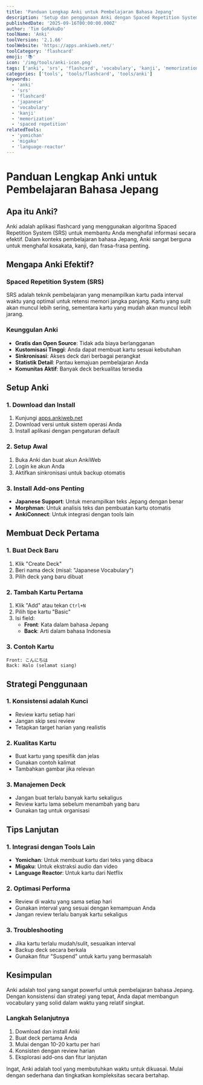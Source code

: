 ```yaml
---
title: 'Panduan Lengkap Anki untuk Pembelajaran Bahasa Jepang'
description: 'Setup dan penggunaan Anki dengan Spaced Repetition System (SRS) untuk menghafal kosakata dan kanji bahasa Jepang secara efektif.'
publishedDate: '2025-09-16T00:00:00.000Z'
author: 'Tim GoRakuDo'
toolName: 'Anki'
toolVersion: '2.1.66'
toolWebsite: 'https://apps.ankiweb.net/'
toolCategory: 'flashcard'
emoji: '📚'
icon: '/img/tools/anki-icon.png'
tags: ['anki', 'srs', 'flashcard', 'vocabulary', 'kanji', 'memorization']
categories: ['tools', 'tools/flashcard', 'tools/anki']
keywords:
  - 'anki'
  - 'srs'
  - 'flashcard'
  - 'japanese'
  - 'vocabulary'
  - 'kanji'
  - 'memorization'
  - 'spaced repetition'
relatedTools:
  - 'yomichan'
  - 'migaku'
  - 'language-reactor'
---
```


# Panduan Lengkap Anki untuk Pembelajaran Bahasa Jepang

## Apa itu Anki?

Anki adalah aplikasi flashcard yang menggunakan algoritma Spaced Repetition System (SRS) untuk membantu Anda menghafal informasi secara efektif. Dalam konteks pembelajaran bahasa Jepang, Anki sangat berguna untuk menghafal kosakata, kanji, dan frasa-frasa penting.

## Mengapa Anki Efektif?

### Spaced Repetition System (SRS)

SRS adalah teknik pembelajaran yang menampilkan kartu pada interval waktu yang optimal untuk retensi memori jangka panjang. Kartu yang sulit akan muncul lebih sering, sementara kartu yang mudah akan muncul lebih jarang.

### Keunggulan Anki

- **Gratis dan Open Source**: Tidak ada biaya berlangganan
- **Kustomisasi Tinggi**: Anda dapat membuat kartu sesuai kebutuhan
- **Sinkronisasi**: Akses deck dari berbagai perangkat
- **Statistik Detail**: Pantau kemajuan pembelajaran Anda
- **Komunitas Aktif**: Banyak deck berkualitas tersedia

## Setup Anki

### 1. Download dan Install

1. Kunjungi [apps.ankiweb.net](https://apps.ankiweb.net/)
2. Download versi untuk sistem operasi Anda
3. Install aplikasi dengan pengaturan default

### 2. Setup Awal

1. Buka Anki dan buat akun AnkiWeb
2. Login ke akun Anda
3. Aktifkan sinkronisasi untuk backup otomatis

### 3. Install Add-ons Penting

- **Japanese Support**: Untuk menampilkan teks Jepang dengan benar
- **Morphman**: Untuk analisis teks dan pembuatan kartu otomatis
- **AnkiConnect**: Untuk integrasi dengan tools lain

## Membuat Deck Pertama

### 1. Buat Deck Baru

1. Klik "Create Deck"
2. Beri nama deck (misal: "Japanese Vocabulary")
3. Pilih deck yang baru dibuat

### 2. Tambah Kartu Pertama

1. Klik "Add" atau tekan `Ctrl+N`
2. Pilih tipe kartu "Basic"
3. Isi field:
   - **Front**: Kata dalam bahasa Jepang
   - **Back**: Arti dalam bahasa Indonesia

### 3. Contoh Kartu

```
Front: こんにちは
Back: Halo (selamat siang)
```

## Strategi Penggunaan

### 1. Konsistensi adalah Kunci

- Review kartu setiap hari
- Jangan skip sesi review
- Tetapkan target harian yang realistis

### 2. Kualitas Kartu

- Buat kartu yang spesifik dan jelas
- Gunakan contoh kalimat
- Tambahkan gambar jika relevan

### 3. Manajemen Deck

- Jangan buat terlalu banyak kartu sekaligus
- Review kartu lama sebelum menambah yang baru
- Gunakan tag untuk organisasi

## Tips Lanjutan

### 1. Integrasi dengan Tools Lain

- **Yomichan**: Untuk membuat kartu dari teks yang dibaca
- **Migaku**: Untuk ekstraksi audio dan video
- **Language Reactor**: Untuk kartu dari Netflix

### 2. Optimasi Performa

- Review di waktu yang sama setiap hari
- Gunakan interval yang sesuai dengan kemampuan Anda
- Jangan review terlalu banyak kartu sekaligus

### 3. Troubleshooting

- Jika kartu terlalu mudah/sulit, sesuaikan interval
- Backup deck secara berkala
- Gunakan fitur "Suspend" untuk kartu yang bermasalah

## Kesimpulan

Anki adalah tool yang sangat powerful untuk pembelajaran bahasa Jepang. Dengan konsistensi dan strategi yang tepat, Anda dapat membangun vocabulary yang solid dalam waktu yang relatif singkat.

### Langkah Selanjutnya

1. Download dan install Anki
2. Buat deck pertama Anda
3. Mulai dengan 10-20 kartu per hari
4. Konsisten dengan review harian
5. Eksplorasi add-ons dan fitur lanjutan

Ingat, Anki adalah tool yang membutuhkan waktu untuk dikuasai. Mulai dengan sederhana dan tingkatkan kompleksitas secara bertahap.
